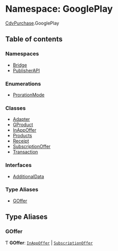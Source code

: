 # Namespace: GooglePlay

[CdvPurchase](CdvPurchase.md).GooglePlay

## Table of contents

### Namespaces

- [Bridge](CdvPurchase.GooglePlay.Bridge.md)
- [PublisherAPI](CdvPurchase.GooglePlay.PublisherAPI.md)

### Enumerations

- [ProrationMode](../enums/CdvPurchase.GooglePlay.ProrationMode.md)

### Classes

- [Adapter](../classes/CdvPurchase.GooglePlay.Adapter.md)
- [GProduct](../classes/CdvPurchase.GooglePlay.GProduct.md)
- [InAppOffer](../classes/CdvPurchase.GooglePlay.InAppOffer.md)
- [Products](../classes/CdvPurchase.GooglePlay.Products.md)
- [Receipt](../classes/CdvPurchase.GooglePlay.Receipt.md)
- [SubscriptionOffer](../classes/CdvPurchase.GooglePlay.SubscriptionOffer.md)
- [Transaction](../classes/CdvPurchase.GooglePlay.Transaction.md)

### Interfaces

- [AdditionalData](../interfaces/CdvPurchase.GooglePlay.AdditionalData.md)

### Type Aliases

- [GOffer](CdvPurchase.GooglePlay.md#goffer)

## Type Aliases

### GOffer

Ƭ **GOffer**: [`InAppOffer`](../classes/CdvPurchase.GooglePlay.InAppOffer.md) \| [`SubscriptionOffer`](../classes/CdvPurchase.GooglePlay.SubscriptionOffer.md)
